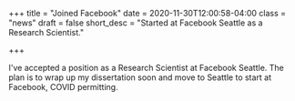 +++
title = "Joined Facebook"
date = 2020-11-30T12:00:58-04:00
class = "news"
draft = false
short_desc = "Started at Facebook Seattle as a Research Scientist."

+++

I've accepted a position as a Research Scientist at Facebook Seattle.
The plan is to wrap up my dissertation soon and move to Seattle to start at Facebook, COVID permitting.
